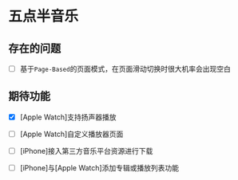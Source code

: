 #  五点半音乐

## 存在的问题

- [ ] 基于`Page-Based`的页面模式，在页面滑动切换时很大机率会出现空白

## 期待功能

- [x] [Apple Watch]支持扬声器播放
- [ ] [Apple Watch]自定义播放器页面
- [ ] [iPhone]接入第三方音乐平台资源进行下载
- [ ] [iPhone]与[Apple Watch]添加专辑或播放列表功能

